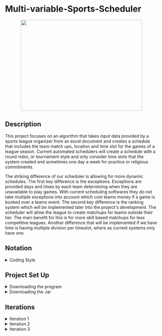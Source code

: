 # Multi-variable-Sports-Scheduler

<div align="center">
  <img src="https://media.giphy.com/media/xUPGct4LThsOiwJg3K/giphy.gif" width="400" height="300"/>
</div>

## Description 

This project focuses on an algorithm that takes input data provided by a sports league organizer from an excel document and creates a schedule that includes the team match ups, location and time slot for the games of a league season. Current automated schedulers will create a schedule with a round robin, or tournament style and only consider time slots that the system created and sometimes one day a week for practice or religious commitments. 
 
The striking difference of our scheduler is allowing for more dynamic schedules. The first key difference is the exceptions. Exceptions are provided days and times by each team determining when they are unavailable to play games. With current scheduling softwares they do not take multiple exceptions into account which cost teams money if a game is booked over a teams event. The second key difference is the ranking system which will be implemented later into the project's development. The scheduler will allow the league to create matchups for teams outside their tier. The main benefit for this is for more skill based matchups for less competitive leagues. Another difference that will be implemented if we have time is having multiple division per timeslot, where as current systems only have one.

## Notation
<details>
  <summary>Coding Style</summary>
  
  ### Classes
    /**
    * Description
    *
    * @autor
    */
    public class ClassName{
    }
  ### Methods
      /**
      * Description
      * 
      * @author (if multiple authors for class)
      * @param
      * @return
      */
      public/private void methodName(){
      }
  ### Variables
       Local: Type variableName;
       Global: private Type variableName;
  ### Loops
       while (cond && cond){
       for (int i = 0; i < variable; i++){
  ### Comments
  #### Block Messages
    /* 
    * message
    */
    code
  #### Line Messages
    code 	// message
</details>

## Project Set Up
<details>
  <summary>Downloading the program</summary>
  
  1. Download the zip file from github and extract
  2. Import the project into Eclipse 
  3. Add the dependencies
  4. Right-click project in the Package Explorer tab
  5. Open the Properties tab
  6. Go to Java Build Path and click in Libraries
  7. Select Classpath and click in Add JARs
  8. Navigate to External_Libraries folder Multi_variable_Sports_Scheduler/External_Libraries/External_Jars, select all of the jar files and click Ok
  9. Select Classpath and click Add Library
  10. Select JRE System Library, click Next
  11. Select Execution environment and click JavaSE-17(jre) from the dropdown menu. And click Finish
  12. Select Class path and click Add Library
  13. Select JUnit, click Next
  14. Select JUnit 5 from the dropdown menu, And click Finish
  15. Select Classpath and click Add Class Folder
  16. Navigate to Multi_variable_Sports_Scheduler/src/main/ and select resource. And click Ok
  17. Click Apply and Close
</details>
<details>
  <summary>Downloading the Jar</summary>
  1. Download the Asset: Multi_variable_Sports_Scheduler.zip<br />
  2. Unzip the File<br />
  3. Update the Input Folder<br />
  4. Run the Multi_variable_Sports_Scheduler.exe wait for the program to finish<br />
  5. open Output Excel Files<br />
 </details>

## Iterations
<details>
  <summary>Iteration 1 <br /></summary>
  1. Creating initial scheduler. This consisted of: <br />
	- Importing from excel, <br />
	- Creating the data structures,<br />
	- Choosing timeslots for each Schedule,<br />
	- Creating matchups with Round Robin and<br />
	- Assiging matchups to timeslots<br />
  2. Class Diagram for Iteration 1 is below<br />
	<img src="./Resources/UML Iteration 1.png" alt="Alt text" title = "Class Diagram for Iteration 1"> <br />
  3. SeQuence Diagraom for Iteration 1
  <img src="./Resources/Iteration1SequenceDiagram.png" alt="Alt text" title = "Sequence Diagram for Iteration 1"> <br />
</details>
<details>
  <summary>Iteration 2</summary>
   Creating Optimization System. This consisted of:<br />
		1. Creating the data structures<br />
			- TabuList,<br />
			- NeighborScheduler,<br />
			- Move and<br />
			- QualityChecker<br />
		2. Creating Swaps<br />
		3. Comparing Schedules<br />
		4. Flow Chart for Iteration 2 is below<br />
		<img src="./Resources/FlowChart Iteration 2.png" alt="Alt text" title = "Class Diagram for Iteration 1"> <br />
		5. Class Diagraom for Iteration 2
		<img src="./Resources/OptimizationUML.drawio.png" alt="Alt text" title = "Sequence Diagram for Iteration 1"> <br />
</details>
<details>
  <summary>Iteration 3</summary>
  1. Code clean up <br />
  2. Testing <br />
  3. Ranked Implemnetation <br />
  4. UML for Iteration 3<br />
  <img src="./Resources/UML Iteration 3.png" alt="Alt text" title = "Sequence Diagram for Iteration 1"> <br />
</details>
